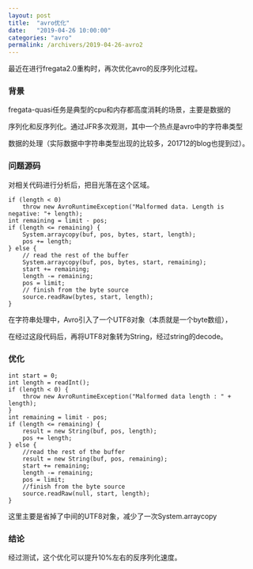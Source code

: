 ```yaml
---
layout: post
title:  "avro优化"
date:   "2019-04-26 10:00:00"
categories: "avro"
permalink: /archivers/2019-04-26-avro2
---
```


最近在进行fregata2.0重构时，再次优化avro的反序列化过程。


### 背景

fregata-quasi任务是典型的cpu和内存都高度消耗的场景，主要是数据的

序列化和反序列化。通过JFR多次观测，其中一个热点是avro中的字符串类型

数据的处理（实际数据中字符串类型出现的比较多，201712的blog也提到过）。

### 问题源码

对相关代码进行分析后，把目光落在这个区域。

```
if (length < 0)
    throw new AvroRuntimeException("Malformed data. Length is negative: "+ length);
int remaining = limit - pos;
if (length <= remaining) {
    System.arraycopy(buf, pos, bytes, start, length);
    pos += length;
} else {
    // read the rest of the buffer
    System.arraycopy(buf, pos, bytes, start, remaining);
    start += remaining;
    length -= remaining;
    pos = limit;
    // finish from the byte source
    source.readRaw(bytes, start, length);
}
```

在字符串处理中，Avro引入了一个UTF8对象（本质就是一个byte数组），

在经过这段代码后，再将UTF8对象转为String，经过string的decode。


### 优化 


```
int start = 0;
int length = readInt();
if (length < 0) {
    throw new AvroRuntimeException("Malformed data length : " + length);
}
int remaining = limit - pos;
if (length <= remaining) {
    result = new String(buf, pos, length);
    pos += length;
} else {
    //read the rest of the buffer
    result = new String(buf, pos, remaining);
    start += remaining;
    length -= remaining;
    pos = limit;
    //finish from the byte source
    source.readRaw(null, start, length);
}
```

这里主要是省掉了中间的UTF8对象，减少了一次System.arraycopy


### 结论

经过测试，这个优化可以提升10%左右的反序列化速度。
